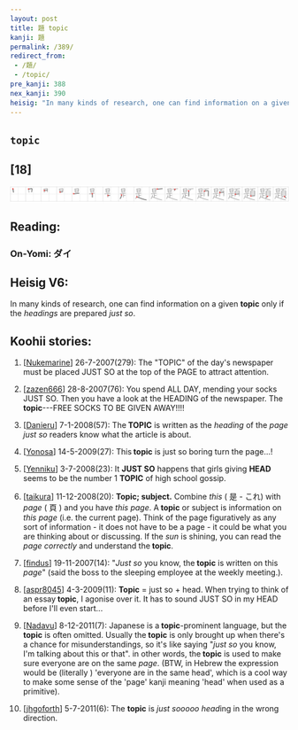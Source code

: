 ```yaml
---
layout: post
title: 題 topic
kanji: 題
permalink: /389/
redirect_from:
 - /題/
 - /topic/
pre_kanji: 388
nex_kanji: 390
heisig: "In many kinds of research, one can find information on a given <b>topic</b> only if the <i>headings</i> are prepared <i>just so</i>."
---
```


## `topic`

## [18]

<div class="stroke"><img src="../images/E9A18C.png" /></div>

## Reading:

### On-Yomi: ダイ

## Heisig V6:

In many kinds of research, one can find information on a given <b>topic</b> only if the <i>headings</i> are prepared <i>just so</i>.

## Koohii stories:

1) [<a href="http://kanji.koohii.com/profile/Nukemarine">Nukemarine</a>] 26-7-2007(279): The &quot;TOPIC&quot; of the day&#039;s newspaper must be placed JUST SO at the top of the PAGE to attract attention.

2) [<a href="http://kanji.koohii.com/profile/zazen666">zazen666</a>] 28-8-2007(76): You spend ALL DAY, mending your socks JUST SO. Then you have a look at the HEADING of the newspaper. The<strong> topic</strong>---FREE SOCKS TO BE GIVEN AWAY!!!!

3) [<a href="http://kanji.koohii.com/profile/Danieru">Danieru</a>] 7-1-2008(57): The<strong> TOPIC</strong> is written as the <em>heading</em> of the <em>page just so</em> readers know what the article is about.

4) [<a href="http://kanji.koohii.com/profile/Yonosa">Yonosa</a>] 14-5-2009(27): This<strong> topic</strong> is just so boring turn the page...!

5) [<a href="http://kanji.koohii.com/profile/Yenniku">Yenniku</a>] 3-7-2008(23): It <strong>JUST SO</strong> happens that girls giving <strong>HEAD</strong> seems to be the number 1 <strong>TOPIC</strong> of high school gossip.

6) [<a href="http://kanji.koohii.com/profile/taikura">taikura</a>] 11-12-2008(20): <strong>Topic; subject.</strong> Combine <em>this</em> ( 是 - これ) with <em>page</em> ( 頁 ) and you have <em>this page</em>. A<strong> topic</strong> or subject is information on <em>this page</em> (i.e. the current page). Think of the page figuratively as any sort of information - it does not have to be a page - it could be what you are thinking about or discussing. If the <em>sun</em> is shining, you can read the <em>page</em> <em>correctly</em> and understand the<strong> topic</strong>.

7) [<a href="http://kanji.koohii.com/profile/findus">findus</a>] 19-11-2007(14): &quot;<em>Just so</em> you know, the<strong> topic</strong> is written on this <em>page</em>&quot; (said the boss to the sleeping employee at the weekly meeting.).

8) [<a href="http://kanji.koohii.com/profile/aspr8045">aspr8045</a>] 4-3-2009(11): <strong>Topic</strong> = just so + head. When trying to think of an essay<strong> topic</strong>, I agonise over it. It has to sound JUST SO in my HEAD before I&#039;ll even start...

9) [<a href="http://kanji.koohii.com/profile/Nadavu">Nadavu</a>] 8-12-2011(7): Japanese is a<strong> topic</strong>-prominent language, but the<strong> topic</strong> is often omitted. Usually the<strong> topic</strong> is only brought up when there&#039;s a chance for misunderstandings, so it&#039;s like saying &quot;<em>just so</em> you know, I&#039;m talking about this or that&quot;. in other words, the<strong> topic</strong> is used to make sure everyone are on the same <em>page</em>. (BTW, in Hebrew the expression would be (literally ) &#039;everyone are in the same head&#039;, which is a cool way to make some sense of the &#039;page&#039; kanji meaning &#039;head&#039; when used as a primitive).

10) [<a href="http://kanji.koohii.com/profile/jhgoforth">jhgoforth</a>] 5-7-2011(6): The <strong>topic</strong> is <em>just sooooo</em> <em>head</em>ing in the wrong direction.
